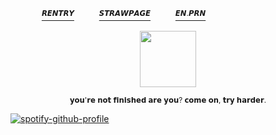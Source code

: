 
  　  　   　[<sup>𝙍𝙀𝙉𝙏𝙍𝙔</sup>](https://rentry.co/extaused)  　   　
[<sup>𝙎𝙏𝙍𝘼𝙒𝙋𝘼𝙂𝙀</sup>](https://expensv.straw.page/) 　   　
[<sup>𝙀𝙉.𝙋𝙍𝙉</sup>](https://en.pronouns.page/@cllasiccigarrate)

<p align="center">
  <img width="90" src="https://64.media.tumblr.com/5d67e9981ee902faa3a9a404dbcfe3b2/354d99c6c057648a-61/s540x810/ae2033b63dcd5d9a9edbf38c5a90ae3034e2c02e.gifv">
</p>

<p align="center">
<sup>𝘆𝗼𝘂'𝗿𝗲 𝗻𝗼𝘁 𝗳𝗶𝗻𝗶𝘀𝗵𝗲𝗱 𝗮𝗿𝗲 𝘆𝗼𝘂? 𝗰𝗼𝗺𝗲 𝗼𝗻, 𝘁𝗿𝘆 𝗵𝗮𝗿𝗱𝗲𝗿.</sup>
</p>

[![spotify-github-profile](https://spotify-github-profile.kittinanx.com/api/view?uid=31vqck2xnl327xecntooe7ptxtrq&cover_image=true&theme=novatorem&show_offline=false&background_color=121212&interchange=true&bar_color=ff0000&bar_color_cover=false)](https://spotify-github-profile.kittinanx.com/api/view?uid=31vqck2xnl327xecntooe7ptxtrq&redirect=true)

